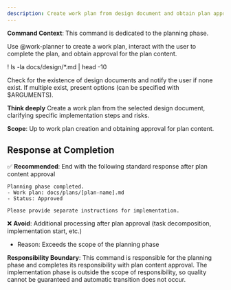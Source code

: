 ```yaml
---
description: Create work plan from design document and obtain plan approval
---
```


**Command Context**: This command is dedicated to the planning phase.

Use @work-planner to create a work plan, interact with the user to complete the plan, and obtain approval for the plan content.

! ls -la docs/design/*.md | head -10

Check for the existence of design documents and notify the user if none exist.
If multiple exist, present options (can be specified with $ARGUMENTS).

**Think deeply** Create a work plan from the selected design document, clarifying specific implementation steps and risks.

**Scope**: Up to work plan creation and obtaining approval for plan content.

## Response at Completion
✅ **Recommended**: End with the following standard response after plan content approval
```
Planning phase completed.
- Work plan: docs/plans/[plan-name].md
- Status: Approved

Please provide separate instructions for implementation.
```

❌ **Avoid**: Additional processing after plan approval (task decomposition, implementation start, etc.)
- Reason: Exceeds the scope of the planning phase

**Responsibility Boundary**: This command is responsible for the planning phase and completes its responsibility with plan content approval. The implementation phase is outside the scope of responsibility, so quality cannot be guaranteed and automatic transition does not occur.